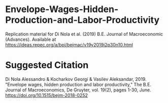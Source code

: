 # Envelope-Wages-Hidden-Production-and-Labor-Productivity
Replication material for Di Nola et al. (2019) B.E. Journal of Macroeconomic (Advances). Available at https://ideas.repec.org/a/bpj/bejmac/v19y2019i2p30n10.html

# Suggested Citation
Di Nola Alessandro & Kocharkov Georgi & Vasilev Aleksandar, 2019. "Envelope wages, hidden production and labor productivity," The B.E. Journal of Macroeconomics, De Gruyter, vol. 19(2), pages 1-30, June.  https://doi.org/10.1515/bejm-2018-0252
